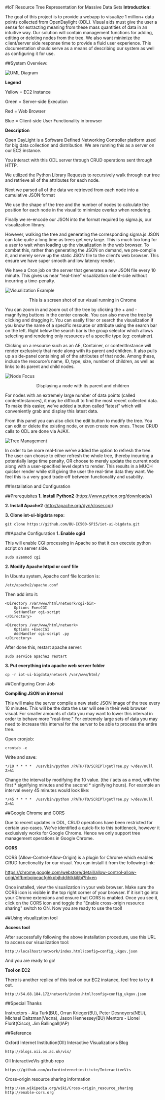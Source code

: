 #IoT Resource Tree Representation for Massive Data Sets
<b>Introduction:</b>

The goal of this project is to provide a webapp to visualize 1 million+ data points collected from OpenDaylight (ODL). Visual aids must give the user a sense for extracting meaning from these mass quantities of data in an intuitive way. Our solution will contain management functions for adding, editing or deleting nodes from the tree. We also want minimize the client/server side response time to provide a fluid user experience. This documentation should serve as a means of describing our system as well as configuring it for use. 

##System Overview:

![UML Diagram](https://raw.githubusercontent.com/BU-EC500-SP15/iot-ui-bigdata/master/Docs/IOT_UML.png)

<b>Legend</b>

Yellow = EC2 Instance

Green = Server-side Execution

Red = Web Browser

Blue = Client-side User Functionality in browser


<b>Description</b>


Open DayLight is a Software Defined Networking Controller platform used for big data collection and distribution. We are running this as a server on our EC2 instance.


You interact with this ODL server through CRUD operations sent through HTTP. 


We utilized the Python Library Requests to recursively walk through our tree and retrieve all of the attributes for each node. 


Next we parsed all of the data we retrieved from each node into a cumulative JSON format


We use the shape of the tree and the number of nodes to calculate the position for each node in the visual to minimize overlap when rendering.


Finally we re-encode our JSON into the format required by sigma.js, our visualization library.


However, walking the tree and generating the corresponding sigma.js JSON can take quite a long time as trees get very large. This is much too long for a user to wait when loading up the visualization in the web browser. To combat this, rather  than generating the JSON on demand, we pre-compile it, and merely serve up the static JSON file to the client’s web browser. This ensure we have super smooth and low latency render.


We have a Cron job on the server that generates a new JSON file every 10 minute. This gives us near “real-time” visualization client-side without incurring a time-penalty.


![Visualization Example](https://raw.githubusercontent.com/BU-EC500-SP15/iot-ui-bigdata/master/Docs/Visual.png)
<center>This is a screen shot of our visual running in Chrome</center>

You can zoom in and zoom out of the tree by clicking the + and - magnifying buttons in the center console. You can also move the tree by clicking and dragging it. You can easily filter or search the visualization if you know the name of a specific resource or attribute using the search bar on the left. Right below the search bar is the group selector which allows selecting and rendering only resources of a specific type (eg: container).

Clicking on a resource such as an AE, Container, or contentInstance will render exclusively that node along with its parent and children. It also pulls up a side-panel containing all of the attributes of that node. Among these, include the resource’s name, ID, type, size, number of children, as well as links to its parent and child nodes. 

![Node Focus](https://raw.githubusercontent.com/BU-EC500-SP15/iot-ui-bigdata/master/Docs/Focus.png)
<center>Displaying a node with its parent and children</center>


For nodes with an extremely large number of data points (called contentInstances), it may be difficult to find the most recent collected data. To make this easier, we’ve added a button called “latest” which will conveniently grab and display this latest data.


From this panel you can also click the edit button to modify the tree. You can edit or delete the existing node, or even create new ones. These CRUD calls to ODL are done via AJAX.


![Tree Management](https://raw.githubusercontent.com/BU-EC500-SP15/iot-ui-bigdata/master/Docs/Edit.png)


In order to be more real-time we’ve added the option to refresh the tree. The user can choose to either refresh the whole tree, thereby incurring a potentially large time penalty, OR choose to merely update the current node along with a user-specified level depth to render. This results in a MUCH quicker render while still giving the user the real-time data they want. We feel this is a very good trade-off between functionality and usability.

##Installation and Configuration

##Prerequisites
<b>1. Install Python2</b> (https://www.python.org/downloads/)

<b>2. Install Apache2</b> (http://apache.org/dyn/closer.cgi)

<b>3. Clone iot-ui-bigdata repo:</b>

    git clone https://github.com/BU-EC500-SP15/iot-ui-bigdata.git

##Apache Configuration
<b>1. Enable cgid</b>

This will enable CGI processing in Apache so that it can execute python script on server side.

    sudo a2enmod cgi

<b>2. Modify Apache httpd or conf file</b>

In Ubuntu system, Apache conf file location is:

    /etc/apache2/apache.conf

Then add into it:

    <Directory /var/www/html/network/cgi-bin>
        Options ExecCGI
        SetHandler cgi-script
    </Directory>

    <Directory /var/www/html/network>
        Options +ExecCGI
        AddHandler cgi-script .py
    </Directory>

After done this, restart apache server:

    sudo service apache2 restart

<b>3. Put everything into apache web server folder</b>

    cp -r iot-ui-bigdata/network /var/www/html/
    
##Configuring Cron Job

<b>Compiling JSON on interval</b>

This will make the server compile a new static JSON image of the tree every 10 minutes.
This will be the data the user will see in their web browser visual. For smaller amounts of data you may want to lower this interval in order to behave more "real-time." For extremely large sets of data you may need to increase this interval for the server to be able to process the entire tree. 

Open cronjob:

    crontab -e

Write and save:

    */10 * * * *  /usr/bin/python /PATH/TO/SCRIPT/getTree.py >/dev/null 2>&1

Change the interval by modifying the 10 value. (the / acts as a mod, with the first * signifying minutes and the second * signifying hours). For example an interval every 45 minutes would look like:

    */45 * * * *  /usr/bin/python /PATH/TO/SCRIPT/getTree.py >/dev/null 2>&1


##Google Chrome and CORS

Due to recent updates in ODL, CRUD operations have been restricted for certain use-cases. We've identified a quick-fix to this bottleneck, however it exclusively works for Google Chrome. Hence we only support tree management operations in Google Chrome. 


<b>CORS</b>

CORS (Allow-Control-Allow-Origin) is a plugin for Chrome which enables CRUD functionality for our visual. You can install it from the following link:

   https://chrome.google.com/webstore/detail/allow-control-allow-origi/nlfbmbojpeacfghkpbjhddihlkkiljbi?hl=en
   
Once installed, view the visualization in your web browser. Make sure the CORS icon is visible in the top right corner of your browser. If it isn't go into your Chrome extensions and ensure that CORS is enabled. Once you see it, click on the CORS icon and toggle the "Enable cross-origin resource sharing" switch to ON. Now you are ready to use the tool!

##Using visualization tool

<b>Access tool</b>

 After successfully following the above installation procedure, use this URL to access our visualization tool:

    http://localhost/network/index.html?config=config_ukgov.json

And you are ready to go!

<b>Tool on EC2</b>

There is another replica of this tool on our EC2 instance, feel free to try it out.

    http://54.68.184.172/network/index.html?config=config_ukgov.json

##Special Thanks

Instructors - Ata Turk(BU), Orran Krieger(BU), Peter Desnoyers(NEU), Michael Daitzman(Vecna), Jason Hennessey(BU)
Mentors - Lionel Florit(Cisco), Jim Ballingall(IAP)

##Reference

Oxford Internet Institution(OII) Interactive Visualizations Blog

    http://blogs.oii.ox.ac.uk/vis/
    
OII InteractiveVis github repo

    https://github.com/oxfordinternetinstitute/InteractiveVis
    
Cross-origin resource sharing information

    http://en.wikipedia.org/wiki/Cross-origin_resource_sharing
    http://enable-cors.org

